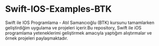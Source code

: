 # Swift-IOS-Examples-BTK
Swift ile IOS Programlama - Atıl Samancıoğlu (BTK) kursunu tamamlarken geliştirdiğim uygulama ve projeleri içerir.Bu repository, Swift ile iOS programlama yeteneklerimi geliştirmek amacıyla yaptığım alıştırmalar ve örnek projeleri paylaşmaktadır.
